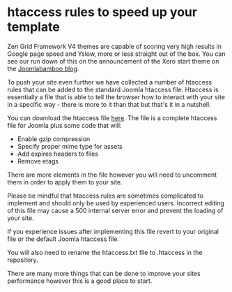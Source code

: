 htaccess rules to speed up your template
====

Zen Grid Framework V4 themes are capable of scoring very high results in Google page speed and Yslow, more or less straight out of the box. You can see our run down of this on the announcement of the Xero start theme on the <a href="http://www.joomlabamboo.com/blog/template-news/introducing-xero">Joomlabamboo blog</a>.

To push your site even further we have collected a number of htaccess rules that can be added to the standard Joomla htaccess file.  Htaccess is essentially a file that is able to tell the browser how to interact with your site in a specific way - there is more to it than that but that's it in a nutshell.

You can download the htaccess file <a href="https://github.com/locii/zgf4-htaccess">here</a>. The file is a complete htaccess file for Joomla plus some code that will:

- Enable gzip compression
- Specify proper mime type for assets
- Add expires headers to files
- Remove etags

There are more elements in the file however you will need to uncomment them in order to apply them to your site.

Please be mindful that htaccess rules are sometimes complicated to implement and should only be used by experienced users. Incorrect editing of this file may cause a 500 internal server error and prevent the loading of your site.

If you experience issues after implementing this file revert to your original file or the default Joomla htaccess file.

You will also need to rename the htaccess.txt file to .htaccess in the repository.

There are many more things that can be done to improve your sites performance however this is a good place to start.